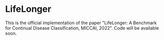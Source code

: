 # LifeLonger
This is the official implementation of the paper "LifeLonger: A Benchmark for Continual Disease Classification, MICCAI, 2022". Code will be available soon. 
